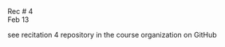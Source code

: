 
<div class="recitation">

<div class="column_date">
<p markdown="block">
        
Rec # 4 <br> 
Feb 13
        
</p>          
</div>
    
<div class="column_recitation">
<p markdown="block">

see recitation 4 repository in the course organization on GitHub  


</p>        
</div>
    
</div>
  
